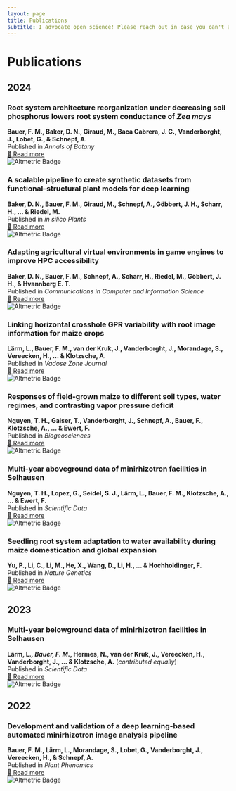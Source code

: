 ```yaml
---
layout: page
title: Publications
subtitle: I advocate open science! Please reach out in case you can't access any of my publications.
---
```


# Publications

## 2024

### Root system architecture reorganization under decreasing soil phosphorus lowers root system conductance of *Zea mays*
**Bauer, F. M., Baker, D. N., Giraud, M., Baca Cabrera, J. C., Vanderborght, J., Lobet, G., & Schnepf, A.**  
Published in *Annals of Botany*  
[🔗 Read more](https://doi.org/10.1093/aob/mcae198)  
<img src="https://badges.altmetric.com/?doi=10.1093/aob/mcae198" alt="Altmetric Badge">

### A scalable pipeline to create synthetic datasets from functional–structural plant models for deep learning
**Baker, D. N., Bauer, F. M., Giraud, M., Schnepf, A., Göbbert, J. H., Scharr, H., ... & Riedel, M.**  
Published in *in silico Plants*  
[🔗 Read more](https://doi.org/10.1093/insilicoplants/diad022)  
<img src="https://badges.altmetric.com/?doi=10.1093/insilicoplants/diad022" alt="Altmetric Badge">

### Adapting agricultural virtual environments in game engines to improve HPC accessibility
**Baker, D. N., Bauer, F. M., Schnepf, A., Scharr, H., Riedel, M., Göbbert, J. H., & Hvannberg E. T.**  
Published in *Communications in Computer and Information Science*  
[🔗 Read more](https://doi.org/10.34734/FZJ-2024-03386)  
<img src="https://badges.altmetric.com/?doi=10.34734/FZJ-2024-03386" alt="Altmetric Badge">

### Linking horizontal crosshole GPR variability with root image information for maize crops
**Lärm, L., Bauer, F. M., van der Kruk, J., Vanderborght, J., Morandage, S., Vereecken, H., ... & Klotzsche, A.**  
Published in *Vadose Zone Journal*  
[🔗 Read more](https://doi.org/10.1002/vzj2.20293)  
<img src="https://badges.altmetric.com/?doi=10.1002/vzj2.20293" alt="Altmetric Badge">

### Responses of field-grown maize to different soil types, water regimes, and contrasting vapor pressure deficit
**Nguyen, T. H., Gaiser, T., Vanderborght, J., Schnepf, A., Bauer, F., Klotzsche, A., ... & Ewert, F.**  
Published in *Biogeosciences*  
[🔗 Read more](https://doi.org/10.5194/egusphere-2023-2967)  
<img src="https://badges.altmetric.com/?doi=10.5194/egusphere-2023-2967" alt="Altmetric Badge">

### Multi-year aboveground data of minirhizotron facilities in Selhausen
**Nguyen, T. H., Lopez, G., Seidel, S. J., Lärm, L., Bauer, F. M., Klotzsche, A., ... & Ewert, F.**  
Published in *Scientific Data*  
[🔗 Read more](https://doi.org/10.1038/s41597-024-03535-2)  
<img src="https://badges.altmetric.com/?doi=10.1038/s41597-024-03535-2" alt="Altmetric Badge">

### Seedling root system adaptation to water availability during maize domestication and global expansion
**Yu, P., Li, C., Li, M., He, X., Wang, D., Li, H., ... & Hochholdinger, F.**  
Published in *Nature Genetics*  
[🔗 Read more](https://doi.org/10.1038/s41588-024-01761-3)  
<img src="https://badges.altmetric.com/?doi=10.1038/s41588-024-01761-3" alt="Altmetric Badge">

## 2023

### Multi-year belowground data of minirhizotron facilities in Selhausen
**Lärm, L.*, Bauer, F. M.*, Hermes, N., van der Kruk, J., Vereecken, H., Vanderborght, J., ... & Klotzsche, A.** (*contributed equally*)  
Published in *Scientific Data*  
[🔗 Read more](https://doi.org/10.1038/s41597-023-02570-9)  
<img src="https://badges.altmetric.com/?doi=10.1038/s41597-023-02570-9" alt="Altmetric Badge">

## 2022

### Development and validation of a deep learning-based automated minirhizotron image analysis pipeline
**Bauer, F. M., Lärm, L., Morandage, S., Lobet, G., Vanderborght, J., Vereecken, H., & Schnepf, A.**  
Published in *Plant Phenomics*  
[🔗 Read more](https://doi.org/10.34133/2022/9758532)  
<img src="https://badges.altmetric.com/?doi=10.34133/2022/9758532" alt="Altmetric Badge">
